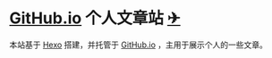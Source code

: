 # [GitHub.io](https://github.com/CarmJos/CarmJos.GitHub.io) 个人文章站 [✈](https://pages.carm.cc)

本站基于 [Hexo](https://hexo.bootcss.com/) 搭建，并托管于 [GitHub.io](carmjos.github.io) ，主用于展示个人的一些文章。